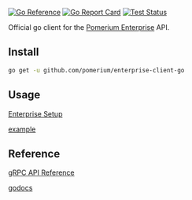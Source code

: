 [![Go Reference](https://pkg.go.dev/badge/github.com/pomerium/enterprise-client-go.svg)](https://pkg.go.dev/github.com/pomerium/enterprise-client-go)
[![Go Report Card](https://goreportcard.com/badge/github.com/pomerium/enterprise-client-go)](https://goreportcard.com/report/github.com/pomerium/enterprise-client-go)
[![Test Status](https://img.shields.io/github/workflow/status/pomerium/enterprise-client-go/test)](https://img.shields.io/github/workflow/status/pomerium/enterprise-client-go/test)

Official go client for the [Pomerium Enterprise](https://www.pomerium.com/enterprise/about.html) API.

## Install

```bash
go get -u github.com/pomerium/enterprise-client-go
```

## Usage

[Enterprise Setup](https://pomerium.io/enterprise/api.html)

[example](https://github.com/pomerium/enterprise-client-go/blob/master/example/main.go)

## Reference

[gRPC API Reference](https://github.com/pomerium/enterprise-client/blob/master/API.md)

[godocs](https://pkg.go.dev/github.com/pomerium/enterprise-client-go)
